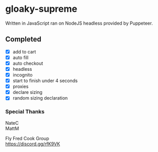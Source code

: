 # gloaky-supreme
Written in JavaScript ran on NodeJS headless provided by Puppeteer.

## Completed
- [x] add to cart
- [x] auto fill
- [x] auto checkout
- [x] headless
- [x] incognito
- [x] start to finish under 4 seconds
- [x] proxies
- [x] declare sizing
- [x] random sizing declaration

### Special Thanks
NateC  
MattM  

Fly Fred Cook Group  
https://discord.gg/rfK9VK
